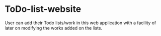 # ToDo-list-website
User can add their Todo lists/work in this web application with a facility of later on modifying the works added on the lists.
